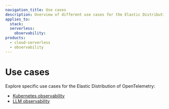 ```yaml
---
navigation_title: Use cases
description: Overview of different use cases for the Elastic Distribution of OpenTelemetry.
applies_to:
  stack:
  serverless:
    observability:
products:
  - cloud-serverless
  - observability
---
```


# Use cases

Explore specific use cases for the Elastic Distribution of OpenTelemetry:

- [Kubernetes observability](./kubernetes/index.md)
- [LLM observability](./llms/index.md)


